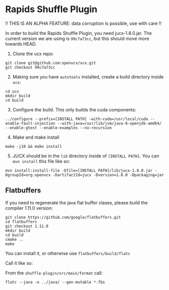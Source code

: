 Rapids Shuffle Plugin
=====================

!! THIS IS AN ALPHA FEATURE: data corruption is possible, use with care !!

In order to build the Rapids Shuffle Plugin, you need jucx-1.8.0.jar. The current version we are using is `99c7a73cc`, but this should move more towards HEAD.

1. Clone the ucx repo:

```
git clone git@github.com:openucx/ucx.git
git checkout 99c7a73cc
```

2. Making sure you have `autotools` installed, create a build directory inside `ucx`:

```
cd ucx
mkdir build
cd build
```

3. Configure the build. This only builds the cuda components:

```
../configure --prefix=[INSTALL PATH] -with-cuda=/usr/local/cuda --enable-fault-injection --with-java=/usr/lib/jvm/java-8-openjdk-amd64/ --enable-gtest --enable-examples --no-recursion
```

4. Make and make install

```
make -j10 && make install
```

5. JUCX should be in the `lib` directory inside of `[INSTALL PATH]`. You can `mvn install` this file like so:

```
mvn install:install-file -Dfile=[INSTALL PATH]/lib/jucx-1.8.0.jar -DgroupId=org.openucx -DartifactId=jucx -Dversion=1.8.0 -Dpackaging=jar
```

Flatbuffers
-----------

If you need to regenerate the java flat buffer clases, please build the compiler 1.11.0 version: 

```
git clone https://github.com/google/flatbuffers.git
cd flatbuffers
git checkout 1.11.0
mkdir build
cd build
cmake ..
make
```

You can install it, or otherwise use `flatbuffers/build/flatc`

Call it like so:

From the `shuffle-plugin/src/main/format` call:

```
flatc --java -o ../java/ --gen-mutable *.fbs
```
